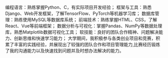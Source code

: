 编程语言：熟练掌握Python、C，有实际项目开发经验； 框架与工具：熟悉Django、Web开发框架，了解TensorFlow、PyTorch等机器学习库； 数据库管理：熟练使用MySQL等数据库系统； 前端技术：熟练掌握HTML、CSS，了解React、Vue等前端框架； 数据分析与可视化：掌握Pandas、NumPy等数据处理库，熟悉Matplotlib数据可视化工具； 软技能：良好的团队合作精神、问题解决能力、创新思维和快速学习能力； 大学期间，我积极参与各类创业项目和竞赛，积累了丰富的实践经验，并展现出了较强的团队合作和项目管理能力,比赛经历锻炼了我的沟通能力以及快速找到问题并及时想办法解决的能力。